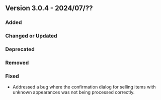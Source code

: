 ## Version 3.0.4 - 2024/07/??

### Added
### Changed or Updated
### Deprecated
### Removed
### Fixed
- Addressed a bug where the confirmation dialog for selling items with unknown appearances was not being processed correctly.